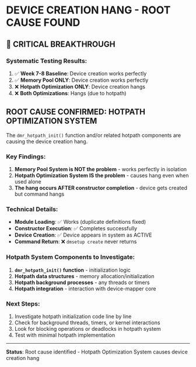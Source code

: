 # DEVICE CREATION HANG - ROOT CAUSE FOUND

## 🎯 **CRITICAL BREAKTHROUGH**

### **Systematic Testing Results:**

1. ✅ **Week 7-8 Baseline**: Device creation works perfectly
2. ✅ **Memory Pool ONLY**: Device creation works perfectly  
3. ❌ **Hotpath Optimization ONLY**: Device creation hangs
4. ❌ **Both Optimizations**: Hangs (due to hotpath)

## **ROOT CAUSE CONFIRMED: HOTPATH OPTIMIZATION SYSTEM**

The `dmr_hotpath_init()` function and/or related hotpath components are causing the device creation hang.

### **Key Findings:**

1. **Memory Pool System is NOT the problem** - works perfectly in isolation
2. **Hotpath Optimization System IS the problem** - causes hang even when used alone
3. **The hang occurs AFTER constructor completion** - device gets created but command hangs

### **Technical Details:**

- **Module Loading**: ✅ Works (duplicate definitions fixed)
- **Constructor Execution**: ✅ Completes successfully  
- **Device Creation**: ✅ Device appears in system as ACTIVE
- **Command Return**: ❌ `dmsetup create` never returns

### **Hotpath System Components to Investigate:**

1. **`dmr_hotpath_init()` function** - initialization logic
2. **Hotpath data structures** - memory allocation/initialization
3. **Hotpath background processes** - any threads or timers
4. **Hotpath integration** - interaction with device-mapper core

### **Next Steps:**

1. Investigate hotpath initialization code line by line
2. Check for background threads, timers, or kernel interactions
3. Look for blocking operations or deadlocks in hotpath system
4. Test with minimal hotpath implementation

---
**Status**: Root cause identified - Hotpath Optimization System causes device creation hang
